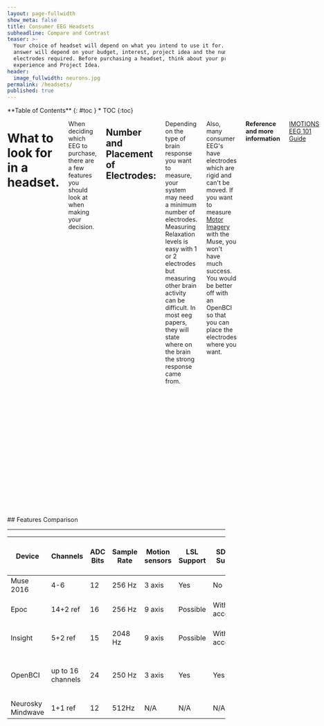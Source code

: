 ```yaml
---
layout: page-fullwidth
show_meta: false
title: Consumer EEG Headsets
subheadline: Compare and Contrast
teaser: >-
  Your choice of headset will depend on what you intend to use it for. The
  answer will depend on your budget, interest, project idea and the number of
  electrodes required. Before purchasing a headset, think about your programming
  experience and Project Idea.
header:
  image_fullwidth: neurons.jpg
permalink: /headsets/
published: true
---
```

<div class="row">
<div class="medium-4 medium-push-8 columns" markdown="1">
<div class="panel radius" markdown="1">
**Table of Contents**
{: #toc }
*  TOC
{:toc}
</div>
</div><!-- /.medium-4.columns -->


<div class="medium-8 medium-pull-4 columns" markdown="1">

# What to look for in a headset.

When deciding which EEG  to purchase, there are a few features you should look at when making your decision.

## Number and Placement of Electrodes:

Depending on the type of brain response you want to measure, your system may need a minimum number of electrodes. Measuring Relaxation levels is easy with 1 or 2 electrodes but measuring other brain activity can be difficult.  In most eeg papers, they will state where on the brain the strong response came from.

Also, many consumer EEG's have electrodes which are rigid and can't be moved. If you want to measure [Motor Imagery](https://en.wikipedia.org/wiki/Motor_imagery) with the Muse, you won't have much success. You would be better off with an OpenBCI so that you can place the electrodes where you want.

**Reference and more information**

[IMOTIONS EEG 101 Guide](https://imotions.com/blog/eeg/)

## Sampling Rate:

The Sampling Rate of an EEG is the number of sample a second you can get from your device. Most devices will have a minimum of 256 samples a second, but you can find some which have a higher sampling rate. Depending on the frequency you are interested in studying, your sampling rate needs to be at least 2.5 times greater.

**Reference and more information**

[This EEG tutorials has some more details on the sampling rate](http://www.ebme.co.uk/articles/clinical-engineering/56-introduction-to-eeg)

## ADC Bits:

Simply put, the Analog to Digital Converter (ADC) Bits is the resolution of the signal. The number of bits is important in being able to accurately estimate the voltage, but more bits doesn't necessarily mean better quality data. To give an idea of how it would work with eeg data, let's say your system has 4 ADC bits and you want to measure a signal between 0 and 10 Volts. This would mean that your computer would represent the data in the following way:

|Voltage||2- Bit Digital Representation|
|0-2.5   ||00|
|2.5-5.0 ||01|  
|5.0-7.5 ||10|
|7.5-10.0||11|

**Reference and more information**

[What does 12 or 16 bit resolution mean?](https://labjack.com/support/faq/what-does-12-or-16-bit-resolution-mean)
[ What are the advantages of a 24 bit system?](https://www.biosemi.com/faq/24bitsystem.htm)


# Devices

## Muse

<hr>

<div class="row">
<div class="large-6 columns" markdown="1">
Muse is an EEG device which has developed as a meditation device. It has 4 channels, 1 reference and two ground electrodes. The Muse headband comes with electrodes placed on Af7 and Af8 location if you are following 10-20 International Standards. It is one of the easier bands to get started with if you are interested in learning EEG as it requires no head prep.
</div>

<div class="large-6 columns" markdown="1">
![Muse Headset](../images/muse-white.png)
</div>
</div> <!-- end of row -->

#### Features:

* 4 electrodes
* Static Electrode Placement (Af7 and Af8)
* Dry Electrodes
* 256 Hz Sampling Rate
* 12 bits
* Research Tools for Windows, Mac and Linux
* SDK for Android, IOS, Windows

#### Known Recordable EEG Paradigms:
* "Relaxation" Level
* "Concentration" levels
* Frontal Asymmetry  
* P300

**US Price (as of January 2017):**  $200


## OpenBCI

<hr>

<div class="row">
<div class="large-6 columns" markdown="1">

The OpenBCI is an open source EEG and can go to a maximum of 16 channels. It was originally a 2013 Kickstarter project, but has expanded the original concept to include an open source 3D printed cap. There is also a 4 channel system which can be purchased if you need something cheaper.

</div>
<div class="large-6 columns" markdown="1">
![OpenBCI headset](../images/openBCI.png)
</div>
</div> <!-- end of row -->


#### Features:

* up to 16 channels
* Flexible Electrode Placement
* Compatible with both Dry and Wet electrodes
* 256 Hz Sampling Rate
* 24 bits
* Open Source Software and Hardware

#### Known Recordable EEG Paradigms:

Any paradigm which needs only 16 channels or less


**US Price (as of January 2017):**  
4 channels: $200
8 channels: $500
16 channels: $945




## Emotiv Epoc

<hr>

<div class="row">
<div class="large-6 columns" markdown="1">
The Emotiv Epoc is one of the first consumer EEG devices released on the market. The popularity of the company surged in 2012 and 2013, which can be reflected by its sales and number of DIY projects.

The Epoc is more stylish and easier to wear. It has 14 channel EEG which has a static form factor. This board is a good option for easy development and it only requires software experience. It is a popular device to use for EEG research as the cost is much better versus other research grade mobile EEG providers. It is however less economic than other commercial headsets and has an additional cost for accessing the data that the headset collects. 

</div>

<div class="large-6 columns" markdown="1">
![Emotiv headset](../images/emotiv_epoc_600.png)
</div>
</div> <!-- end of row -->

#### Features

* 14 channels
* Rigid Electrode Placement (AF3, F7, F3, FC5, T7, P7, O1, O2, P8, T8, FC6, F4, F8, AF4)
* Wet Electrodes (require saline water)
* 2048 Hz Sampling Rate
* 14 bits

#### Known Recordable EEG Paradigms:

Many paradigms which need only 14 channels or less

**US Price (as of January 2017):**   $800





## Emotiv Insight

<hr>

<div class="row">
<div class="large-6 columns" markdown="1">
The Emotiv Insight was the second product which Emotiv brought the market, and was marketed as a more economic option to their first product. 
</div>

<div class="large-6 columns" markdown="1">
![Emotiv Insight](../images/emotiv-insight.png)
</div>
</div> <!-- end of row -->


#### Features

* 5 channels
* Rigid Electrode Placement (AF3, AF4, T7, T8, Pz)
* Dry Electrodes
* Min 126 and Max 256 Hz Sampling Rate
* 15 bits

#### Known Recordable EEG Paradigms:

Many paradigms which need only 5 channels or less

**US Price (as of January 2017):**   $300


## Neurosky Mindwave

<hr>

<div class="row">
<div class="large-6 columns" markdown="1">
The Neurosky is one of the original consumer EEGs on the market. The design is simple and only has 1 channel meant for use. Some people say they have built more complicated products with them.
</div>

<div class="large-6 columns" markdown="1">
![Neurosky Mindwave](../images/NeuroskyMindwave.png)
</div>
</div> <!-- end of row -->



#### Features

* 1 channel
* Rigid Electrode Placement (AFz)
* Dry Electrodes
* 512 Hz Sampling Rate
* 12 bits
* Available SDK



#### Known Recordable EEG Paradigms:
* "Relaxation" Level
* "Concentration" levels

**US Price (as of January 2017):** : $100

</div> <!-- end of content column -->
</div> <!-- end of row -->

<div class="row" markdown="1">
## Features Comparison <!-- table has its own row so that it can occupy whole width of page -->
<hr>

| Device |	Channels | ADC Bits |	Sample Rate | Motion sensors |	LSL Support |	SD Card Support |	TTL |	Battery Length |	Cost (US) as of Jan 2017 |
|--------|-----------|----------|--------------|----------------|--------------|-----------------|-----|----------------|---------------------------|
| Muse 2016 |	4-6               |	12     |	256 Hz | 3 axis |	Yes      |	No             |	Maybe |	5 hours|	$200 |
| Epoc      |	14+2 ref          |	16     |	256 Hz | 9 axis |	Possible |	With accessory |	N/A   |	6 hours using BTLE |	$799 |
| Insight   |	5+2 ref           |	15     |	2048 Hz  | 9 axis |	Possible |	With accessory |	N/A   |	4 hours using Bluetooth |	$300 |
| OpenBCI   |	up to 16 channels |	24     |	250 Hz | 3 axis |	Yes      |	Yes            |	Yes   |	~26 hours |	$500 for 8 channels, $949 for 16 |
| Neurosky Mindwave |	1+1 ref   |	12     |	512Hz  | N/A    |	N/A      |	N/A            |	N/A   |	8 hours |	$99.99 |

</div> <!-- end of table section -->
